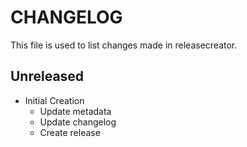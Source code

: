 # CHANGELOG

This file is used to list changes made in releasecreator.

## Unreleased

- Initial Creation
  - Update metadata
  - Update changelog
  - Create release

